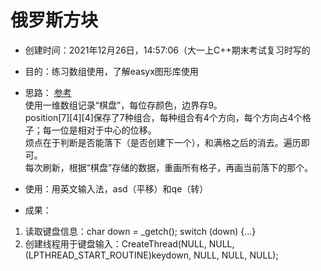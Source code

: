 # 俄罗斯方块

- 创建时间：2021年12月26日，14:57:06（大一上C++期末考试复习时写的

- 目的：练习数组使用，了解easyx图形库使用

- 思路：
[参考](https://kevinkun.cn/tetrix/)<br>
使用一维数组记录“棋盘”，每位存颜色，边界存9。<br>
position[7][4][4]保存了7种组合，每种组合有4个方向，每个方向占4个格子；每一位是相对于中心的位移。<br>
烦点在于判断是否能落下（是否创建下一个），和满格之后的消去。遍历即可。<br>
每次刷新，根据“棋盘”存储的数据，重画所有格子，再画当前落下的那个。
- 使用：用英文输入法，asd（平移）和qe（转）

- 成果：

1. 读取键盘信息：char down = _getch(); switch (down) {...}
2. 创建线程用于键盘输入：CreateThread(NULL, NULL, (LPTHREAD_START_ROUTINE)keydown, NULL, NULL, NULL);